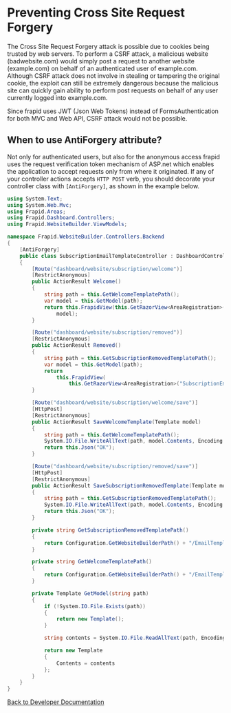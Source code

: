 # Preventing Cross Site Request Forgery

The Cross Site Request Forgery attack is possible due to cookies being trusted by web servers. To perform a CSRF attack, a malicious website (badwebsite.com) would simply post a request to another website (example.com) on behalf of an authenticated user of example.com. Although CSRF attack does not involve in stealing or tampering the original cookie, the exploit can still be extremely dangerous because the malicious site can quickly gain ability to perform post requests on behalf of any user currently logged into example.com.

Since frapid uses JWT (Json Web Tokens) instead of FormsAuthentication for both MVC and Web API, CSRF attack would not be possible.

## When to use AntiForgery attribute?

Not only for authenticated users, but also for the anonymous access frapid uses the request verification token mechanism of ASP.net which enables the application to accept requests only from where it originated. If any of your controller actions accepts ```HTTP POST``` verb, you should decorate your controller class with ```[AntiForgery]```, as shown in the example below.

```cs
using System.Text;
using System.Web.Mvc;
using Frapid.Areas;
using Frapid.Dashboard.Controllers;
using Frapid.WebsiteBuilder.ViewModels;

namespace Frapid.WebsiteBuilder.Controllers.Backend
{
    [AntiForgery]
    public class SubscriptionEmailTemplateController : DashboardController
    {
        [Route("dashboard/website/subscription/welcome")]
        [RestrictAnonymous]
        public ActionResult Welcome()
        {
            string path = this.GetWelcomeTemplatePath();
            var model = this.GetModel(path);
            return this.FrapidView(this.GetRazorView<AreaRegistration>("SubscriptionEmailTemplate/Welcome.cshtml"),
                model);
        }

        [Route("dashboard/website/subscription/removed")]
        [RestrictAnonymous]
        public ActionResult Removed()
        {
            string path = this.GetSubscriptionRemovedTemplatePath();
            var model = this.GetModel(path);
            return
                this.FrapidView(
                    this.GetRazorView<AreaRegistration>("SubscriptionEmailTemplate/SubscriptionRemoved.cshtml"), model);
        }

        [Route("dashboard/website/subscription/welcome/save")]
        [HttpPost]
        [RestrictAnonymous]
        public ActionResult SaveWelcomeTemplate(Template model)
        {
            string path = this.GetWelcomeTemplatePath();
            System.IO.File.WriteAllText(path, model.Contents, Encoding.UTF8);
            return this.Json("OK");
        }

        [Route("dashboard/website/subscription/removed/save")]
        [HttpPost]
        [RestrictAnonymous]
        public ActionResult SaveSubscriptionRemovedTemplate(Template model)
        {
            string path = this.GetSubscriptionRemovedTemplatePath();
            System.IO.File.WriteAllText(path, model.Contents, Encoding.UTF8);
            return this.Json("OK");
        }

        private string GetSubscriptionRemovedTemplatePath()
        {
            return Configuration.GetWebsiteBuilderPath() + "/EmailTemplates/email-subscription-removed.html";
        }

        private string GetWelcomeTemplatePath()
        {
            return Configuration.GetWebsiteBuilderPath() + "/EmailTemplates/email-subscription-welcome.html";
        }

        private Template GetModel(string path)
        {
            if (!System.IO.File.Exists(path))
            {
                return new Template();
            }

            string contents = System.IO.File.ReadAllText(path, Encoding.UTF8);

            return new Template
            {
                Contents = contents
            };
        }
    }
}
```



[Back to Developer Documentation](../README.md)
